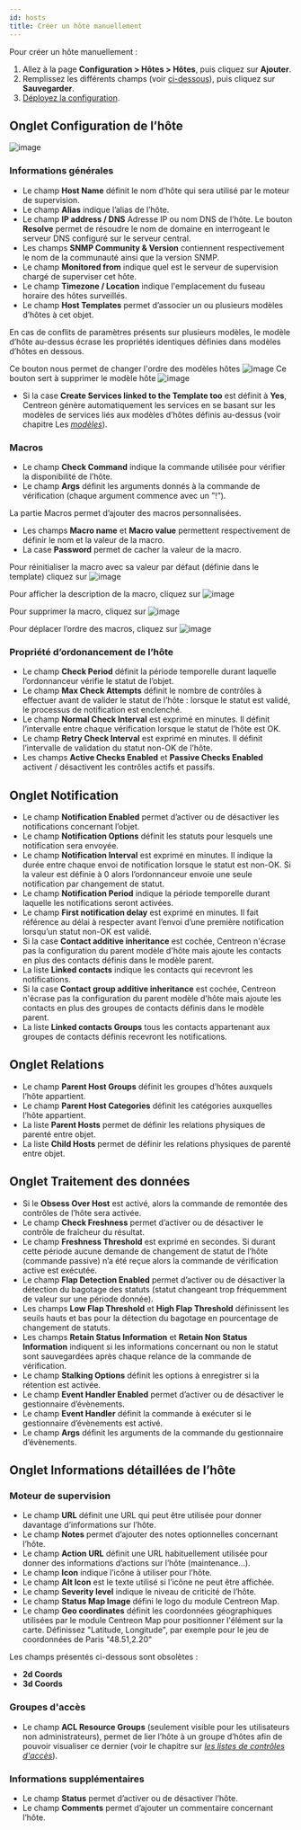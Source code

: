 ```yaml
---
id: hosts
title: Créer un hôte manuellement
---
```


Pour créer un hôte manuellement :
1. Allez à la page **Configuration > Hôtes > Hôtes**, puis cliquez sur **Ajouter**.
2. Remplissez les différents champs (voir [ci-dessous](#onglet-configuration-de-lhôte)), puis cliquez sur **Sauvegarder**.
3. [Déployez la configuration](../monitoring-servers/deploying-a-configuration).

## Onglet Configuration de l’hôte

![image](../../assets/configuration/02addhost.png)

### Informations générales

* Le champ **Host Name**  définit le nom d’hôte qui sera utilisé par le moteur de supervision.
* Le champ **Alias** indique l’alias de l’hôte.
* Le champ **IP address / DNS** Adresse IP ou nom DNS de l’hôte. Le bouton **Resolve** permet de résoudre le nom de
  domaine en interrogeant le serveur DNS configuré sur le serveur central.
* Les champs **SNMP Community & Version** contiennent respectivement le nom de la communauté ainsi que la version SNMP.
* Le champ **Monitored from** indique quel est le serveur de supervision chargé de superviser cet hôte.
* Le champ **Timezone / Location** indique l'emplacement du fuseau horaire des hôtes surveillés.
* Le champ **Host Templates** permet d’associer un ou plusieurs modèles d’hôtes à cet objet.

En cas de conflits de paramètres présents sur plusieurs modèles, le modèle d’hôte au-dessus écrase les propriétés
identiques définies dans modèles d’hôtes en dessous.

Ce bouton nous permet de changer l'ordre des modèles hôtes ![image](../../assets/configuration/common/move.png#thumbnail2)
Ce bouton sert à supprimer le modèle hôte ![image](../../assets/configuration/common/delete.png#thumbnail2)

* Si la case **Create Services linked to the Template too** est définit à **Yes**, Centreon génère automatiquement les
  services en se basant sur les modèles de services liés aux modèles d’hôtes définis au-dessus
  (voir chapitre Les *[modèles](../templates)*).

### Macros

* Le champ **Check Command** indique la commande utilisée pour vérifier la disponibilité de l’hôte.
* Le champ **Args** définit les arguments donnés à la commande de vérification (chaque argument commence avec un ”!”).

La partie Macros permet d’ajouter des macros personnalisées.

* Les champs **Macro name** et **Macro value** permettent respectivement de définir le nom et la valeur de la macro.
* La case **Password** permet de cacher la valeur de la macro.

Pour réinitialiser la macro avec sa valeur par défaut (définie dans le template) cliquez sur ![image](../../assets/configuration/common/undo.png#thumbnail2)

Pour afficher la description de la macro, cliquez sur ![image](../../assets/configuration/common/description.png#thumbnail2)

Pour supprimer la macro, cliquez sur ![image](../../assets/configuration/common/delete.png#thumbnail2)

Pour déplacer l’ordre des macros, cliquez sur ![image](../../assets/configuration/common/move.png#thumbnail2)

### Propriété d’ordonancement de l’hôte

* Le champ **Check Period** définit la période temporelle durant laquelle l’ordonnanceur vérifie le statut de l’objet.
* Le champ **Max Check Attempts** définit le nombre de contrôles à effectuer avant de valider le statut de l’hôte :
  lorsque le statut est validé, le processus de notification est enclenché.
* Le champ **Normal Check Interval** est exprimé en minutes. Il définit l’intervalle entre chaque vérification lorsque
  le statut de l’hôte est OK.
* Le champ **Retry Check Interval** est exprimé en minutes. Il définit l’intervalle de validation du statut non-OK de l’hôte.
* Les champs **Active Checks Enabled** et **Passive Checks Enabled** activent / désactivent les contrôles actifs et passifs.

## Onglet Notification

* Le champ **Notification Enabled** permet d’activer ou de désactiver les notifications concernant l’objet.
* Le champ **Notification Options** définit les statuts pour lesquels une notification sera envoyée.
* Le champ **Notification Interval**  est exprimé en minutes. Il indique la durée entre chaque envoi de notification
  lorsque le statut est non-OK. Si la valeur est définie à 0 alors l’ordonnanceur envoie une seule notification par
  changement de statut.
* Le champ **Notification Period**  indique la période temporelle durant laquelle les notifications seront activées.
* Le champ **First notification delay** est exprimé en minutes. Il fait référence au délai à respecter avant l’envoi
  d’une première notification lorsqu’un statut non-OK est validé.
* Si la case **Contact additive inheritance** est cochée, Centreon n'écrase pas la configuration du parent modèle d'hôte
  mais ajoute les contacts en plus des contacts définis dans le modèle parent.
* La liste **Linked contacts** indique les contacts qui recevront les notifications.
* Si la case **Contact group additive inheritance** est cochée, Centreon n'écrase pas la configuration du parent modèle d'hôte
  mais ajoute les contacts en plus des groupes de contacts définis dans le modèle parent.
* La liste **Linked contacts Groups** tous les contacts appartenant aux groupes de contacts définis recevront les
  notifications.

## Onglet Relations

* Le champ **Parent Host Groups** définit les groupes d’hôtes auxquels l’hôte appartient.
* Le champ **Parent Host Categories** définit les catégories auxquelles l’hôte appartient.
* La liste **Parent Hosts** permet de définir les relations physiques de parenté entre objet.
* La liste **Child Hosts** permet de définir les relations physiques de parenté entre objet.

## Onglet Traitement des données

* Si le **Obsess Over Host** est activé, alors la commande de remontée des contrôles de l’hôte sera activée.
* Le champ **Check Freshness** permet d’activer ou de désactiver le contrôle de fraîcheur du résultat.
* Le champ **Freshness Threshold**  est exprimé en secondes. Si durant cette période aucune demande de changement de
  statut de l’hôte (commande passive) n’a été reçue alors la commande de vérification active est exécutée.
* Le champ **Flap Detection Enabled** permet d’activer ou de désactiver la détection du bagotage des statuts (statut
  changeant trop fréquemment de valeur sur une période donnée).
* Les champs **Low Flap Threshold** et **High Flap Threshold** définissent les seuils hauts et bas pour la détection du
  bagotage en pourcentage de changement de statuts.
* Les champs **Retain Status Information** et **Retain Non Status Information** indiquent si les informations concernant
  ou non le statut sont sauvegardées après chaque relance de la commande de vérification.
* Le champ **Stalking Options** définit les options à enregistrer si la rétention est activée.
* Le champ **Event Handler Enabled** permet d’activer ou de désactiver le gestionnaire d’évènements.
* Le champ **Event Handler** définit la commande à exécuter si le gestionnaire d’évènements est activé.
* Le champ **Args** définit les arguments de la commande du gestionnaire d’évènements.

## Onglet Informations détaillées de l’hôte

### Moteur de supervision

* Le champ **URL** définit une URL qui peut être utilisée pour donner davantage d’informations sur l’hôte.
* Le champ **Notes** permet d’ajouter des notes optionnelles concernant l’hôte.
* Le champ **Action URL** définit une URL habituellement utilisée pour donner des informations d’actions sur l’hôte
  (maintenance...).
* Le champ **Icon** indique l’icône à utiliser pour l’hôte.
* Le champ **Alt Icon** est le texte utilisé si l’icône ne peut être affichée.
* Le champ **Severity level** indique le niveau de criticité de l’hôte.
* Le champ **Status Map Image** défini le logo du module Centreon Map.
* Le champ **Geo coordinates** définit les coordonnées géographiques utilisées par le module Centreon Map pour positionner
  l'élément sur la carte. Définissez "Latitude, Longitude", par exemple pour le jeu de coordonnées de Paris "48.51,2.20"

Les champs présentés ci-dessous sont obsolètes :

* **2d Coords**
* **3d Coords**

### Groupes d'accès

* Le champ **ACL Resource Groups** (seulement visible pour les utilisateurs non administrateurs), permet de lier l’hôte
  à un groupe d’hôtes afin de pouvoir visualiser ce dernier (voir le chapitre sur
  *[les listes de contrôles d'accès](../../administration/access-control-lists)*).

### Informations supplémentaires

* Le champ **Status** permet d’activer ou de désactiver l’hôte.
* Le champ **Comments** permet d’ajouter un commentaire concernant l’hôte.
